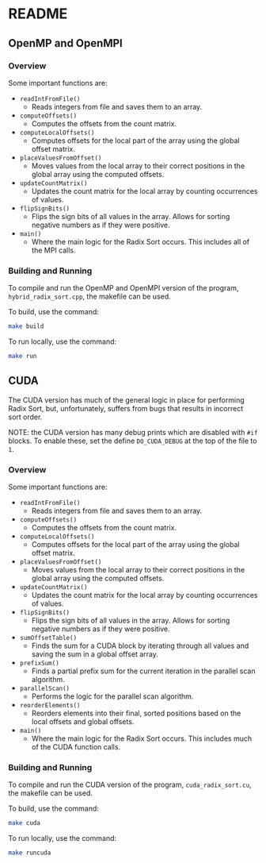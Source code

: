 # README

## OpenMP and OpenMPI

### Overview

Some important functions are:

- `readIntFromFile()`
  - Reads integers from file and saves them to an array.
- `computeOffsets()`
  - Computes the offsets from the count matrix.
- `computeLocalOffsets()`
  - Computes offsets for the local part of the array using the global offset matrix.
- `placeValuesFromOffset()`
  - Moves values from the local array to their correct positions in the global array using the computed offsets.
- `updateCountMatrix()`
  - Updates the count matrix for the local array by counting occurrences of values.
- `flipSignBits()`
  - Flips the sign bits of all values in the array. Allows for sorting negative numbers as if they were positive.
- `main()`
  - Where the main logic for the Radix Sort occurs. This includes all of the MPI calls.

### Building and Running

To compile and run the OpenMP and OpenMPI version of the program, `hybrid_radix_sort.cpp`, the makefile can be used.

To build, use the command:

```sh
make build
```

To run locally, use the command:

```sh
make run
```

## CUDA

The CUDA version has much of the general logic in place for performing Radix Sort, but,
unfortunately, suffers from bugs that results in incorrect sort order.

NOTE: the CUDA version has many debug prints which are disabled with `#if` blocks.
To enable these, set the define `DO_CUDA_DEBUG` at the top of the file to `1`.

### Overview

Some important functions are:

- `readIntFromFile()`
  - Reads integers from file and saves them to an array.
- `computeOffsets()`
  - Computes the offsets from the count matrix.
- `computeLocalOffsets()`
  - Computes offsets for the local part of the array using the global offset matrix.
- `placeValuesFromOffset()`
  - Moves values from the local array to their correct positions in the global array using the computed offsets.
- `updateCountMatrix()`
  - Updates the count matrix for the local array by counting occurrences of values.
- `flipSignBits()`
  - Flips the sign bits of all values in the array. Allows for sorting negative numbers as if they were positive.
- `sumOffsetTable()`
  - Finds the sum for a CUDA block by iterating through all values and saving the sum in a global offset array.
- `prefixSum()`
  - Finds a partial prefix sum for the current iteration in the parallel scan algorithm.
- `parallelScan()`
  - Performs the logic for the parallel scan algorithm.
- `reorderElements()`
  - Reorders elements into their final, sorted positions based on the local offsets and global offsets.
- `main()`
  - Where the main logic for the Radix Sort occurs. This includes much of the CUDA function calls.

### Building and Running

To compile and run the CUDA version of the program, `cuda_radix_sort.cu`, the makefile can be used.

To build, use the command:

```sh
make cuda
```

To run locally, use the command:

```sh
make runcuda
```

